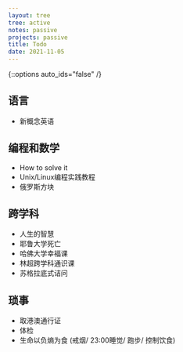 ```yaml
---
layout: tree
tree: active
notes: passive
projects: passive
title: Todo
date: 2021-11-05
---
```



{::options auto_ids="false" /}


## 语言
* 新概念英语

## 编程和数学
* How to solve it
* Unix/Linux编程实践教程
* 俄罗斯方块

## 跨学科
* 人生的智慧
* 耶鲁大学死亡
* 哈佛大学幸福课
* 林超跨学科通识课
* 苏格拉底式诘问

## 琐事
* 取港澳通行证
* 体检
* 生命以负熵为食 (戒烟/ 23:00睡觉/ 跑步/ 控制饮食)

